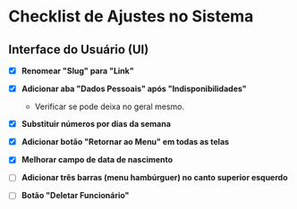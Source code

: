 # Checklist de Ajustes no Sistema

## Interface do Usuário (UI)

- [x] **Renomear "Slug" para "Link"**

- [x] **Adicionar aba "Dados Pessoais" após "Indisponibilidades"**

  - Verificar se pode deixa no geral mesmo.

- [x] **Substituir números por dias da semana**

- [x] **Adicionar botão "Retornar ao Menu" em todas as telas**

- [x] **Melhorar campo de data de nascimento**

- [ ] **Adicionar três barras (menu hambúrguer) no canto superior esquerdo**

- [ ] **Botão "Deletar Funcionário"**

